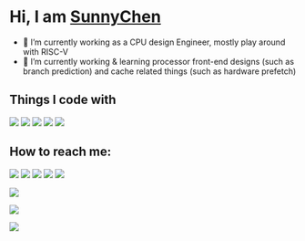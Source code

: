 # Hi, I am [SunnyChen](https://www.sunnychen.top/about)

- 🔭 I’m currently working as a CPU design Engineer, mostly play around with RISC-V
- 🌱 I’m currently working & learning processor front-end designs (such as branch prediction) and cache related things (such as hardware prefetch)

## Things I code with

![](https://img.shields.io/badge/c-%2300599C.svg?style=flat-square&logo=c&logoColor=white) ![](https://img.shields.io/badge/-Cpp-F09820?style=flat-square&logo=cplusplus&logoColor=white) ![](https://img.shields.io/badge/-Python-3776AB?style=flat-square&logo=Python&logoColor=ffffff) ![](https://img.shields.io/badge/-SystemVerilog-E61845?style=flat-square) ![](https://img.shields.io/badge/-TCL-A100FF?style=flat-square)

## How to reach me:

![](https://img.shields.io/badge/Microsoft_Outlook-0078D4?logo=microsoft-outlook&logoColor=white&link=mailto:ruohui.chen@outlook.com) ![](https://img.shields.io/badge/Twitter-1DA1F2?logo=twitter&logoColor=white&link=https://twitter.com/CptSunnyChen) ![](https://img.shields.io/badge/Facebook-1877F2?logo=facebook&logoColor=white&link=https://www.facebook.com/profile.php?id=100013729483257) ![](https://img.shields.io/badge/Instagram-E4405F?logo=instagram&logoColor=white&link=https://www.instagram.com/sunnychencrh) ![](https://img.shields.io/badge/LinkedIn-0077B5?logo=linkedin&logoColor=white&link=https://www.linkedin.com/in/cptsunnychen)

![](https://github-readme-stats.vercel.app/api?username=Groupsun&card_width=445)

![](https://github-readme-stats.vercel.app/api/top-langs/?username=Groupsun&card_width=445)

![](https://komarev.com/ghpvc/?username=Groupsun)

<!--
**Groupsun/Groupsun** is a ✨ _special_ ✨ repository because its `README.md` (this file) appears on your GitHub profile.

Here are some ideas to get you started:

- 🔭 I’m currently working on ...
- 🌱 I’m currently learning ...
- 👯 I’m looking to collaborate on ...
- 🤔 I’m looking for help with ...
- 💬 Ask me about ...
- 📫 How to reach me: ...
- 😄 Pronouns: ...
- ⚡ Fun fact: ...
-->
